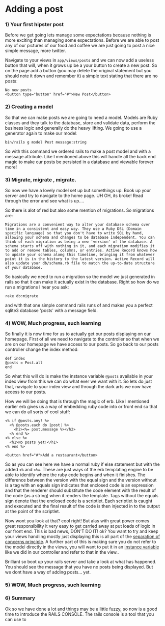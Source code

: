 # Adding a post

### 1) Your first hipster post

Before we get going lets manage some expectations because nothing is more exciting than managing some expectations. Before we are able to post any of our pictures of our food and coffee we are just going to post a nice simple message, more twitter.

Navigate to your views in `app/views/posts` and we can now add a useless button that will, when it grows up be a your button to create a new post. So on the page add a button (you may delete the original statement but you should note it down and remember it) a simple text stating that there are no posts:

```
No new posts
<button type="button" href="#">New Post</button>
```

### 2) Creating a model

So that we can make posts we are going to need a model. Models are Ruby classes and they talk to the database, store and validate data, perform the business logic and generally do the heavy lifting. We going to use a generator again to make our model:

```
bin/rails g model Post message:string
```

So with this command we ordered rails to make a post model and with a message attribute. Like  I mentioned above this will handle all the back end magic to make our posts be persisted in a database and viewable forever more!

### 3) Migrate, migrate , migrate.

So now we have a lovely model set up but somethings up. Book up your server and try to navigate to the home page. UH OH, its broke! Read through the error and see what is up....

So there is alot of red but also some mention of migrations. So migrations are:

```
Migrations are a convenient way to alter your database schema over time in a consistent and easy way. They use a Ruby DSL (Domain specific language) so that you don't have to write SQL by hand, allowing your schema and changes to be database independent. You can think of each migration as being a new 'version' of the database. A schema starts off with nothing in it, and each migration modifies it to add or remove tables, columns, or entries. Active Record knows how to update your schema along this timeline, bringing it from whatever point it is in the history to the latest version. Active Record will also update your db/schema.rb file to match the up-to-date structure of your database.
```

So basically we need to run a migration so the model we just generated in rails so that it can make it actually exist in the database. Right so how do we run a migrations I hear you ask:

```
rake db:migrate
```

and with that one simple command rails runs of and makes you a perfect sqlite3 database 'posts' with a message field.

### 4) WOW, Much progress, such learning

So finally it is now time for us to actually get our posts displaying on our homepage. First of all we need to navigate to the controller so that when we are on our homepage we have access to our posts. So go back to our posts controller change the index method:

```
def index
@posts = Post.all
end
```

So what this will do is make the instance variable `@posts` available in your index view from this we can do what ever we want with it. So lets do just that, navigate to your index view and through the dark arts we now have access to our posts.

How we will be doing that is through the magic of erb. Like I mentioned earlier erb gives us a way of embedding ruby code into or front end so that we can do all sorts of cool stuff:

```
<% if @posts.any? %>
  <% @posts.each do |post| %>
    <h2><%= post.message %></h2>
  <% end %>
<% else %>
  <h1>No posts yet!</h1>
<% end %>

<button href="#">Add a restaurant</button>
```
So as you can see here we have a normal ruby if else statement but with the added `<%` and `<%=`. These are just ways of the erb templating engine to be able to identify where the ruby code begins and when it finishes. The difference between the version with the equal sign and the version without is a tag with an equals sign indicates that enclosed code is an expression and that the renderer should substitute the code element with the result of the code (as a string) when it renders the template. Tags without the equals sign denote that the enclosed code is a scriptlet. Each scriptlet is caught and executed and the final result of the code is then injected in to the output at the point of the scriptlet.

Now wont you look at that? cool right! But alas with great power comes great responsibility it very easy to get carried away at put loads of logic in our front end. This is bad news, DON'T DO IT! ok? You want to try and keep your views handling mostly just displaying this is all part of the [separation of concerns principle](http://deviq.com/separation-of-concerns/). A further part of this is making sure you do not refer to the model directly in the views, you will want to put it in an [instance variable](http://www.rubyist.net/~slagell/ruby/instancevars.html) like we did in our controller and refer to that in the view..

Brilliant so boot up your rails server and take a look at what has happened. You should see the message that you have no posts being displayed. But we dont have a way of adding posts... yet.

### 5) WOW, Much progress, such learning


### 6) Summary

Ok so we have done a lot and things may be a little fuzzy, so now is a good time to introduce the RAILS CONSOLE. The rails console is a tool that you can use to
